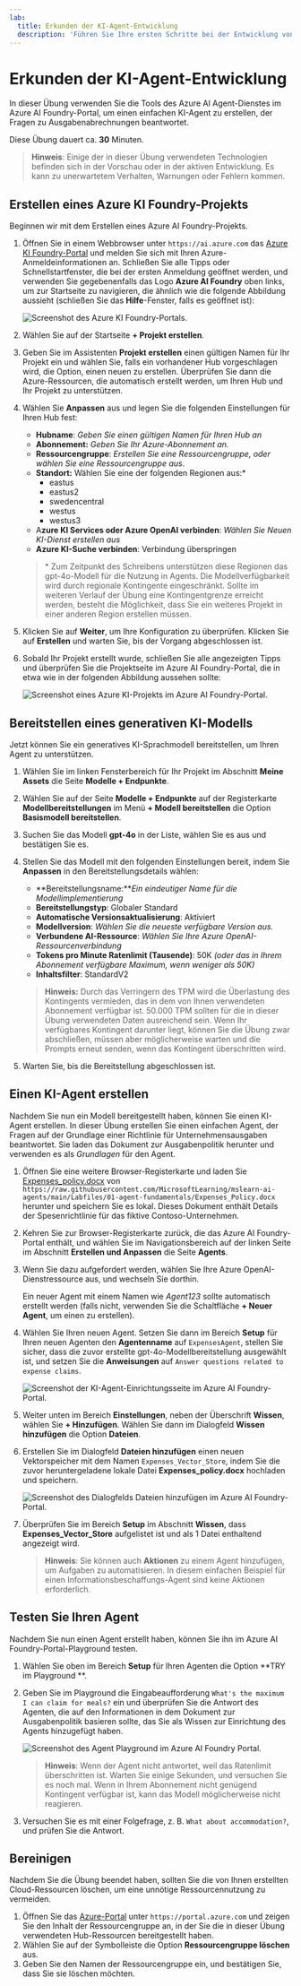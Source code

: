 ```yaml
---
lab:
  title: Erkunden der KI-Agent-Entwicklung
  description: 'Führen Sie Ihre ersten Schritte bei der Entwicklung von KI-Agents durch, indem Sie die Azure AI Agent-Diensttools im Azure AI Foundry-Portal erkunden.'
---
```


# Erkunden der KI-Agent-Entwicklung

In dieser Übung verwenden Sie die Tools des Azure AI Agent-Dienstes im Azure AI Foundry-Portal, um einen einfachen KI-Agent zu erstellen, der Fragen zu Ausgabenabrechnungen beantwortet.

Diese Übung dauert ca. **30** Minuten.

> **Hinweis**: Einige der in dieser Übung verwendeten Technologien befinden sich in der Vorschau oder in der aktiven Entwicklung. Es kann zu unerwartetem Verhalten, Warnungen oder Fehlern kommen.

## Erstellen eines Azure KI Foundry-Projekts

Beginnen wir mit dem Erstellen eines Azure AI Foundry-Projekts.

1. Öffnen Sie in einem Webbrowser unter `https://ai.azure.com` das [Azure KI Foundry-Portal](https://ai.azure.com) und melden Sie sich mit Ihren Azure-Anmeldeinformationen an. Schließen Sie alle Tipps oder Schnellstartfenster, die bei der ersten Anmeldung geöffnet werden, und verwenden Sie gegebenenfalls das Logo **Azure AI Foundry** oben links, um zur Startseite zu navigieren, die ähnlich wie die folgende Abbildung aussieht (schließen Sie das **Hilfe**-Fenster, falls es geöffnet ist):

    ![Screenshot des Azure KI Foundry-Portals.](./Media/ai-foundry-home.png)

1. Wählen Sie auf der Startseite **+ Projekt erstellen**.
1. Geben Sie im Assistenten **Projekt erstellen** einen gültigen Namen für Ihr Projekt ein und wählen Sie, falls ein vorhandener Hub vorgeschlagen wird, die Option, einen neuen zu erstellen. Überprüfen Sie dann die Azure-Ressourcen, die automatisch erstellt werden, um Ihren Hub und Ihr Projekt zu unterstützen.
1. Wählen Sie **Anpassen** aus und legen Sie die folgenden Einstellungen für Ihren Hub fest:
    - **Hubname**: *Geben Sie einen gültigen Namen für Ihren Hub an*
    - **Abonnement:** *Geben Sie Ihr Azure-Abonnement an.*
    - **Ressourcengruppe**: *Erstellen Sie eine Ressourcengruppe, oder wählen Sie eine Ressourcengruppe aus*.
    - **Standort:** Wählen Sie eine der folgenden Regionen aus:\*
        - eastus
        - eastus2
        - swedencentral
        - westus
        - westus3
    - A**zure KI Services oder Azure OpenAI verbinden**: *Wählen Sie Neuen KI-Dienst erstellen aus*
    - **Azure KI-Suche verbinden**: Verbindung überspringen

    > \* Zum Zeitpunkt des Schreibens unterstützen diese Regionen das gpt-4o-Modell für die Nutzung in Agents. Die Modellverfügbarkeit wird durch regionale Kontingente eingeschränkt. Sollte im weiteren Verlauf der Übung eine Kontingentgrenze erreicht werden, besteht die Möglichkeit, dass Sie ein weiteres Projekt in einer anderen Region erstellen müssen.

1. Klicken Sie auf **Weiter**, um Ihre Konfiguration zu überprüfen. Klicken Sie auf **Erstellen** und warten Sie, bis der Vorgang abgeschlossen ist.
1. Sobald Ihr Projekt erstellt wurde, schließen Sie alle angezeigten Tipps und überprüfen Sie die Projektseite im Azure AI Foundry-Portal, die in etwa wie in der folgenden Abbildung aussehen sollte:

    ![Screenshot eines Azure KI-Projekts im Azure AI Foundry-Portal.](./Media/ai-foundry-project.png)

## Bereitstellen eines generativen KI-Modells

Jetzt können Sie ein generatives KI-Sprachmodell bereitstellen, um Ihren Agent zu unterstützen.

1. Wählen Sie im linken Fensterbereich für Ihr Projekt im Abschnitt **Meine Assets** die Seite **Modelle + Endpunkte**.
1. Wählen Sie auf der Seite **Modelle + Endpunkte** auf der Registerkarte **Modellbereitstellungen** im Menü **+ Modell bereitstellen** die Option **Basismodell bereitstellen**.
1. Suchen Sie das Modell **gpt-4o** in der Liste, wählen Sie es aus und bestätigen Sie es.
1. Stellen Sie das Modell mit den folgenden Einstellungen bereit, indem Sie **Anpassen** in den Bereitstellungsdetails wählen:
    - **Bereitstellungsname:***Ein eindeutiger Name für die Modellimplementierung*
    - **Bereitstellungstyp**: Globaler Standard
    - **Automatische Versionsaktualisierung**: Aktiviert
    - **Modellversion**: *Wählen Sie die neueste verfügbare Version aus.*
    - **Verbundene AI-Ressource**: *Wählen Sie Ihre Azure OpenAI-Ressourcenverbindung*
    - **Tokens pro Minute Ratenlimit (Tausende)**: 50K *(oder das in Ihrem Abonnement verfügbare Maximum, wenn weniger als 50K)*
    - **Inhaltsfilter**: StandardV2 

    > **Hinweis:** Durch das Verringern des TPM wird die Überlastung des Kontingents vermieden, das in dem von Ihnen verwendeten Abonnement verfügbar ist. 50.000 TPM sollten für die in dieser Übung verwendeten Daten ausreichend sein. Wenn Ihr verfügbares Kontingent darunter liegt, können Sie die Übung zwar abschließen, müssen aber möglicherweise warten und die Prompts erneut senden, wenn das Kontingent überschritten wird.

1. Warten Sie, bis die Bereitstellung abgeschlossen ist.

## Einen KI-Agent erstellen

Nachdem Sie nun ein Modell bereitgestellt haben, können Sie einen KI-Agent erstellen. In dieser Übung erstellen Sie einen einfachen Agent, der Fragen auf der Grundlage einer Richtlinie für Unternehmensausgaben beantwortet. Sie laden das Dokument zur Ausgabenpolitik herunter und verwenden es als *Grundlagen* für den Agent.

1. Öffnen Sie eine weitere Browser-Registerkarte und laden Sie [Expenses_policy.docx](https://raw.githubusercontent.com/MicrosoftLearning/mslearn-ai-agents/main/Labfiles/01-agent-fundamentals/Expenses_Policy.docx) von `https://raw.githubusercontent.com/MicrosoftLearning/mslearn-ai-agents/main/Labfiles/01-agent-fundamentals/Expenses_Policy.docx` herunter und speichern Sie es lokal. Dieses Dokument enthält Details der Spesenrichtlinie für das fiktive Contoso-Unternehmen.
1. Kehren Sie zur Browser-Registerkarte zurück, die das Azure AI Foundry-Portal enthält, und wählen Sie im Navigationsbereich auf der linken Seite im Abschnitt **Erstellen und Anpassen** die Seite **Agents**.
1. Wenn Sie dazu aufgefordert werden, wählen Sie Ihre Azure OpenAI-Dienstressource aus, und wechseln Sie dorthin.

    Ein neuer Agent mit einem Namen wie *Agent123* sollte automatisch erstellt werden (falls nicht, verwenden Sie die Schaltfläche **+ Neuer Agent**, um einen zu erstellen).

1. Wählen Sie Ihren neuen Agent. Setzen Sie dann im Bereich **Setup** für Ihren neuen Agenten den **Agentenname** auf `ExpensesAgent`, stellen Sie sicher, dass die zuvor erstellte gpt-4o-Modellbereitstellung ausgewählt ist, und setzen Sie die **Anweisungen** auf `Answer questions related to expense claims`.

    ![Screenshot der KI-Agent-Einrichtungsseite im Azure AI Foundry-Portal.](./Media/ai-agent-setup.png)

1. Weiter unten im Bereich **Einstellungen**, neben der Überschrift **Wissen**, wählen Sie **+ Hinzufügen**. Wählen Sie dann im Dialogfeld **Wissen hinzufügen** die Option **Dateien**.
1. Erstellen Sie im Dialogfeld **Dateien hinzufügen** einen neuen Vektorspeicher mit dem Namen `Expenses_Vector_Store`, indem Sie die zuvor heruntergeladene lokale Datei **Expenses_policy.docx** hochladen und speichern.

    ![Screenshot des Dialogfelds Dateien hinzufügen im Azure AI Foundry-Portal.](./Media/ai-agent-add-files.png)

1. Überprüfen Sie im Bereich **Setup** im Abschnitt **Wissen**, dass **Expenses_Vector_Store** aufgelistet ist und als 1 Datei enthaltend angezeigt wird.

    > **Hinweis**: Sie können auch **Aktionen** zu einem Agent hinzufügen, um Aufgaben zu automatisieren. In diesem einfachen Beispiel für einen Informationsbeschaffungs-Agent sind keine Aktionen erforderlich.

## Testen Sie Ihren Agent

Nachdem Sie nun einen Agent erstellt haben, können Sie ihn im Azure AI Foundry-Portal-Playground testen.

1. Wählen Sie oben im Bereich **Setup** für Ihren Agenten die Option **TRY im Playground **.
1. Geben Sie im Playground die Eingabeaufforderung `What's the maximum I can claim for meals?` ein und überprüfen Sie die Antwort des Agenten, die auf den Informationen in dem Dokument zur Ausgabenpolitik basieren sollte, das Sie als Wissen zur Einrichtung des Agents hinzugefügt haben.

    ![Screenshot des Agent Playground im Azure AI Foundry Portal.](./Media/ai-agent-playground.png)

    > **Hinweis**: Wenn der Agent nicht antwortet, weil das Ratenlimit überschritten ist. Warten Sie einige Sekunden, und versuchen Sie es noch mal. Wenn in Ihrem Abonnement nicht genügend Kontingent verfügbar ist, kann das Modell möglicherweise nicht reagieren.

1. Versuchen Sie es mit einer Folgefrage, z. B. `What about accommodation?`, und prüfen Sie die Antwort.

## Bereinigen

Nachdem Sie die Übung beendet haben, sollten Sie die von Ihnen erstellten Cloud-Ressourcen löschen, um eine unnötige Ressourcennutzung zu vermeiden.

1. Öffnen Sie das [Azure-Portal](https://portal.azure.com) unter `https://portal.azure.com` und zeigen Sie den Inhalt der Ressourcengruppe an, in der Sie die in dieser Übung verwendeten Hub-Ressourcen bereitgestellt haben.
1. Wählen Sie auf der Symbolleiste die Option **Ressourcengruppe löschen** aus.
1. Geben Sie den Namen der Ressourcengruppe ein, und bestätigen Sie, dass Sie sie löschen möchten.
